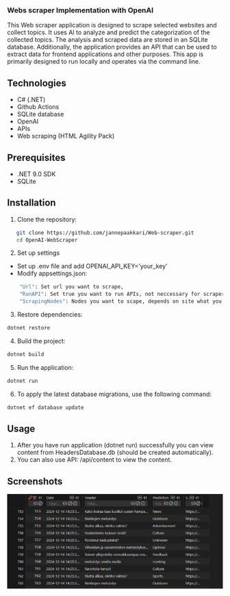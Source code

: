 
### Webs scraper Implementation with OpenAI

This Web scraper application is designed to scrape selected websites and collect topics. It uses AI to analyze and predict the categorization of the collected topics. The analysis and scraped data are stored in an SQLite database. Additionally, the application provides an API that can be used to extract data for frontend applications and other purposes. This app is primarily designed to run locally and operates via the command line.

## Technologies
- C# (.NET)
- Github Actions
- SQLite database
- OpenAI
- APIs
- Web scraping (HTML Agility Pack)

## Prerequisites

- .NET 9.0 SDK
- SQLite

## Installation

1. Clone the repository:
```bash
   git clone https://github.com/jannepaakkari/Web-scraper.git
   cd OpenAI-WebScraper
```

2. Set up settings
- Set up .env file and add OPENAI_API_KEY='your_key'
- Modify appsettings.json:
```bash
    "Url": Set url you want to scrape,
    "RunAPI": Set true you want to run APIs, not neccessary for scraper itself,
    "ScrapingNodes": Nodes you want to scape, depends on site what you should add here, by default we scape headers,
```

3. Restore dependencies:
```bash
dotnet restore
```

4. Build the project:
```bash
dotnet build
```

5. Run the application:
```bash
dotnet run
```

6. To apply the latest database migrations, use the following command:
```bash
dotnet ef database update
```

## Usage

1. After you have run application (dotnet run) successfully you can view content from HeadersDatabase.db (should be created automatically).
2. You can also use API: /api/content to view the content.

## Screenshots
![Small example of scraped content](screenshots/webscraper0.png)
